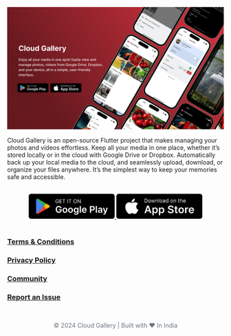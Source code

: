 <img src="https://github.com/canopas/cloud-gallery/raw/main/screenshots/cloud-gallery-banner.jpg" alt="Cloud Gallery Banner" />

Cloud Gallery is an open-source Flutter project that makes managing your photos and videos effortless. Keep all your media in one place, whether it’s stored locally or in the cloud with Google Drive or Dropbox. Automatically back up your local media to the cloud, and seamlessly upload, download, or organize your files anywhere. It’s the simplest way to keep your memories safe and accessible.

<br/>

<div align="center">
<a href="https://play.google.com/store/apps/details?id=com.canopas.cloud_gallery">
  <img src="https://github.com/canopas/cloud-gallery/raw/main/cta/google-play.png" width="200" alt="Download on Google Play">
</a> 
<a href="https://apps.apple.com/in/app/cloud-gallery/id6480052005?platform=iphone">
  <img src="https://github.com/canopas/cloud-gallery/raw/main/cta/app-store.png" width="200" alt="Download on App Store">
</a>
</div>

<br/>

### [Terms & Conditions](./terms-and-conditions.md)
### [Privacy Policy](./privacy-policy.md)
### [Community](https://github.com/canopas/cloud-gallery/discussions)
### [Report an Issue](https://github.com/canopas/cloud-gallery/issues) 

<br/>

<div align="center">
  <p style="font-size: 14px; color: #6c757d;">© 2024 Cloud Gallery | Built with ❤️ In India </p>
</div>
 








